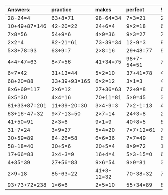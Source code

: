 | Answers: | practice | makes | perfect | ! |
| :--- | :--- | :--- | :--- | :--- |
| 28-24=4 | 63+8=71 | 98-64=34 | 7×3=21 | 23+71=94 | 
| 10+49+87=146 | 42-20=22 | 24÷6=4 | 9×2=18 | 6+24=30 | 
| 7×8=56 | 54÷9=6 | 4×9=36 | 9×3=27 | 78+24+10=112 | 
| 2×2=4 | 82-21=61 | 73-39=34 | 12-9=3 | 9+57=66 | 
| 5×3+78=93 | 63÷9=7 | 2×8=16 | 29+48=77 | 9×4=36 | 
| 4×4+47=63 | 8×7=56 | 41+34=75 | 98+7-54=51 | 72-29=43 | 
| 6×7=42 | 31+13=44 | 5×2=10 | 37+41=78 | 4×6=24 | 
| 68+20=88 | 33+39+93=165 | 6×2=12 | 3×1=3 | 4×3=12 | 
| 8×6+69=117 | 2×6=12 | 27+36=63 | 72÷9=8 | 62+35=97 | 
| 6×5=30 | 4×4=16 | 70+11=81 | 5×9=45 | 3×5=15 | 
| 81+33+87=201 | 11+39-20=30 | 3×4-9=3 | 7×2-1=13 | 4+81=85 | 
| 63+16-47=32 | 9×7-13=50 | 2×7=14 | 24÷3=8 | 25÷5=5 | 
| 41+50=91 | 2×3=6 | 9×1=9 | 40÷8=5 | 83-53=30 | 
| 31-7=24 | 3×9=27 | 5×4=20 | 7×7+12=61 | 75-18=57 | 
| 30+59=89 | 84-26=58 | 6×6=36 | 7×7=49 | 69-11=58 | 
| 58-18=40 | 30÷5=6 | 20÷5=4 | 8×9=72 | 12+15-4=23 | 
| 17+66=83 | 3×4-3=9 | 16÷4=4 | 5×3-15=0 | 67+15=82 | 
| 4+35=39 | 27+56=83 | 9×6=54 | 9×9=81 | 3×4=12 | 
| 2×9=18 | 85-63=22 | 41+3-12=32 | 70-38=32 | 7×6+31=73 | 
| 93+73+72=238 | 1×6=6 | 2×5=10 | 55+34=89 | 8×3=24 | 
